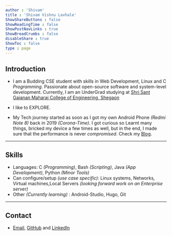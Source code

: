 ```yaml
---
author : 'Shivam'
title : 'Shivam Vishnu Lavhale'
ShowShareButtons : false
ShowReadingTime : false
ShowPostNavLinks : true
ShowBreadCrumbs : false
disableShare : true
ShowToc : false
type : page
---
```


## Introduction

- I am a Budding CSE student with skills in Web Development, Linux and C *Programming*. Passionate about open-source software and system-level development.
Currently, I am an UnderGrad studying at [Shri Sant Gajanan Maharaj College of Engineering, Shegaon](https://ssgmce.ac.in)

- I like to EXPLORE.

- My Tech journey started as soon as I got my own Android Phone *(Redmi Note 8)* back in 2019 *(Corona-Time)*. I got curious so Learnt many things, bricked my device a few times as well, but in the end, I made sure that the performance is never *compromised*. Check my [Blog](/blogs/).

---
## Skills

- Languages: C *(Programming)*, Bash *(Scripting)*, Java *(App Development)*, Python *(Minor Tools)*
- Can configure/setup *(use case specific)*: Linux systems, Networks, Virtual machines,Local Servers *(looking forward work on an Enterprise server)*
- Other *(Currently learning)* : Android-Studio, Hugo, Git

---
## Contact

- [Email](mailto:shivamlavhalepatil@gmail.com), [GitHub](https://github.com/shivjeet1) and
[LinkedIn](https://www.linkedin.com/in/shivam-lavhale)
